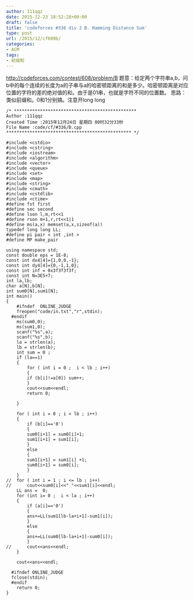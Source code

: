 ```yaml
---
author: 111qqz
date: 2015-12-23 18:52:28+00:00
draft: false
title: 'codeforces #336 div 2 B. Hamming Distance Sum'
type: post
url: /2015/12/cf608b/
categories:
- ACM
tags:
- 前缀和
---
```


http://codeforces.com/contest/608/problem/B
题意：给定两个字符串a,b，问b中的每个连续的长度为a的子串与a的哈密顿距离的和是多少。哈密顿距离是对应位置的字符的差的绝对值的和。由于是01串，也就是字符不同的位置数。
思路：类似前缀和。0和1分别搞。注意开long long 
 

    
    /* ***********************************************
    Author :111qqz
    Created Time :2015年12月24日 星期四 00时32分33秒
    File Name :code/cf/#336/B.cpp
    ************************************************ */
    
    #include <cstdio>
    #include <cstring>
    #include <iostream>
    #include <algorithm>
    #include <vector>
    #include <queue>
    #include <set>
    #include <map>
    #include <string>
    #include <cmath>
    #include <cstdlib>
    #include <ctime>
    #define fst first
    #define sec second
    #define lson l,m,rt<<1
    #define rson m+1,r,rt<<1|1
    #define ms(a,x) memset(a,x,sizeof(a))
    typedef long long LL;
    #define pi pair < int ,int >
    #define MP make_pair
    
    using namespace std;
    const double eps = 1E-8;
    const int dx4[4]={1,0,0,-1};
    const int dy4[4]={0,-1,1,0};
    const int inf = 0x3f3f3f3f;
    const int N=3E5+7;
    int la,lb;
    char a[N],b[N];
    int sum0[N],sum1[N];
    int main()
    {
    	#ifndef  ONLINE_JUDGE 
    	freopen("code/in.txt","r",stdin);
      #endif
    	ms(sum0,0);
    	ms(sum1,0);
    	scanf("%s",a);
    	scanf("%s",b);
    	la = strlen(a);
    	lb = strlen(b);
    	int sum = 0 ;
    	if (la==1)
    	{
    	    for ( int i = 0 ;  i < lb ; i++)
    	    {
    		if (b[i]!=a[0]) sum++;
    	    }
    	    cout<<sum<<endl;
    	    return 0;
    
    	}
    	
    	for ( int i = 0 ; i < lb ; i++)
    	{
    	    if (b[i]=='0')
    	    {
    		sum0[i+1] = sum0[i]+1;
    		sum1[i+1] = sum1[i];
    	    }
    	    else
    	    {
    		sum1[i+1] = sum1[i] +1;
    		sum0[i+1] = sum0[i];
    	    }
    	}
    //	for ( int i = 1 ; i <= lb ; i++)
    //	    cout<<sum0[i]<<" "<<sum1[i]<<endl;
    	LL ans =  0;
    	for (int i= 0 ;  i < la ; i++)
    	{
    	    if (a[i]=='0')
    	    {
    		ans+=LL(sum1[lb-la+i+1]-sum1[i]);
    	    }
    	    else
    	    {
    		ans+=LL(sum0[lb-la+i+1]-sum0[i]);
    	    }
    //	    cout<<ans<<endl;
    	}
    
    	cout<<ans<<endl;
    
      #ifndef ONLINE_JUDGE  
      fclose(stdin);
      #endif
        return 0;
    }
    



